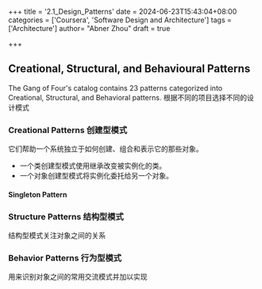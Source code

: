 +++
title = '2.1_Design_Patterns'
date = 2024-06-23T15:43:04+08:00
categories = ['Coursera', 'Software Design and Architecture']
tags = ['Architecture']
author=  "Abner Zhou"
draft = true

+++

## Creational, Structural, and Behavioural Patterns

The Gang of Four's catalog contains 23 patterns categorized into Creational, Structural, and Behavioral patterns. 根据不同的项目选择不同的设计模式

### Creational Patterns 创建型模式

它们帮助一个系统独立于如何创建、组合和表示它的那些对象。

- 一个类创建型模式使用继承改变被实例化的类。
- 一个对象创建型模式将实例化委托给另一个对象。

#### Singleton Pattern



### Structure Patterns 结构型模式

结构型模式关注对象之间的关系

### Behavior Patterns 行为型模式

用来识别对象之间的常用交流模式并加以实现

